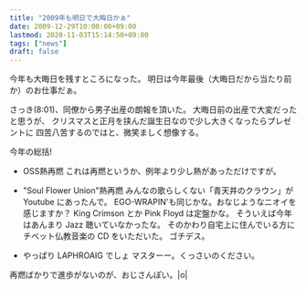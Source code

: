 ```yaml
---
title: "2009年も明日で大晦日かぁ"
date: 2009-12-29T10:00:00+09:00
lastmod: 2020-11-03T15:14:50+09:00
tags: ["news"]
draft: false
---
```


今年も大晦日を残すところになった。
明日は今年最後（大晦日だから当たり前か）のお仕事だぁ。

さっき(8:01)、同僚から男子出産の朗報を頂いた。
大晦日前の出産で大変だったと思うが、
クリスマスと正月を挟んだ誕生日なので少し大きくなったらプレゼントに
四苦八苦するのではと、微笑ましく想像する。

今年の総括!

-   OSS熱再燃 これは再燃というか、例年より少し熱があっただけですが。

-   "Soul Flower Union"熱再燃 みんなの歌らしくない「青天井のクラウン」が
    Youtube にあったんで。
    EGO-WRAPIN'も同じかな。おなじようなニオイを感じますか？ King Crimson
    とか Pink Floyd は定盤かな。 そういえば今年はあんまり Jazz
    聴いていなかったな。
    そのかわり自宅上に住んでいる方にチベット仏教音楽の CD をいただいた。
    ゴチデス。

-   やっぱり LAPHROAIG でしょ マスターー。くっさいのください。

再燃ばかりで進歩がないのが、おじさんぽい。|o|
